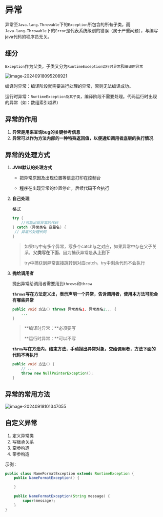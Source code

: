 # 异常

异常至`Java.lang.Throwable`下的`Exception`所包含的所有子类，而`Java.lang.Throwable`下的`Error`是代表系统级别的错误（属于严重问题），与编写java代码的程序员无关。



## 细分

`Exception`作为父类，子类又分为`RuntimeException运行时异常`和`编译时异常`

![image-20240918095208921](https://s2.loli.net/2024/09/18/TKZgx56nM9bLF7e.png)

编译时异常：编译阶段就需要进行处理的异常，否则无法编译成功。

运行时异常：`RuntimeException及其子类`，编译阶段不需要处理。代码运行时出现的异常（如：数组索引越界）



## 异常的作用

1. **异常是用来查询bug的关键参考信息**
2. **异常可以作为方法内部的一种特殊返回值，以便通知调用者底层的执行情况**



## 异常的处理方式

1. **JVM默认的处理方式**

   + 把异常原因及出现位置等信息打印在控制台

   + 程序在出现异常的位置停止，后续代码不会执行

     

2. **自己处理**

   格式

   ```java
   try {
       //可能出现异常的代码
   } catch (异常类名 变量名) {
   	// 异常的处理代码
   }
   ```

   > 如果try中有多个异常，写多个catch与之对应，如果异常中存在父子关系，**父类写在下面**，因为捕获异常是**从上到下**
   >
   > try中捕获到异常直接跳转到对应catch，try中剩余代码不会执行

3. **抛给调用者**

   抛出异常给调用者需要用到`throws`和`throw`

   **`throws`写在方法定义出，表示声明一个异常，告诉调用者，使用本方法可能会有哪些异常**

   ```java
   public void 方法() throws 异常类名1, 异常类名2... {
       ...
   }
   ```

   > **编译时异常：**必须要写
   >
   > **运行时异常：**可以不写

   **`throw`写在方法内，结束方法，手动抛出异常对象，交给调用者，方法下面的代码不再执行**

   ```java
   public void 方法() {
       // ...
       throw new NullPointerException();
   }
   ```

   

## 异常的常用方法

![image-20240918101347055](https://s2.loli.net/2024/09/18/k1TLxmfoFcevsh8.png)



## 自定义异常

1. 定义异常类
2. 写继承关系
3. 空参构造
4. 带参构造

示例：

```java
public class NameFormatException extends RuntimeException {
    public NameFormatException() {
        
    }
    
    public NameFormatException(String message) {
        super(message);
    }
}
```



